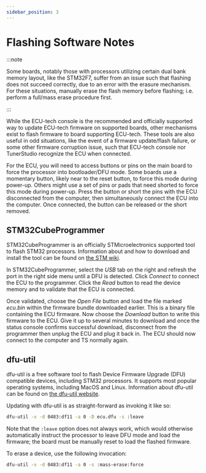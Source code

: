 ```yaml
---
sidebar_position: 3
---
```


# Flashing Software Notes

:::note

Some boards, notably those with processors utilizing certain dual bank memory layout, like the STM32F7, suffer from an
issue such that flashing does not succeed correctly, due to an error with the erasure mechanism.  For these situations,
manually erase the flash memory before flashing; i.e. perform a full/mass erase procedure first.

:::

While the ECU-tech console is the recommended and officially supported way to update ECU-tech firmware on supported boards,
other mechanisms exist to flash firmware to board supporting ECU-tech.  These tools are also useful in odd situations, like
the event of a firmware update/flash failure, or some other firmware corruption issue, such that ECU-tech console nor
TunerStudio recognize the ECU when connected.

For the ECU, you will need to access buttons or pins on the main board to force the processor into bootloader/DFU mode.
Some boards use a momentary button, likely near to the reset button, to force this mode during power-up.  Others might
use a set of pins or pads that need shorted to force this mode during power-up.  Press the button or short the pins with
the ECU disconnected from the computer, then simultaneously connect the ECU into the computer.  Once connected, the
button can be released or the short removed.

## STM32CubeProgrammer

STM32CubeProgrammer is an officially STMicroelectronics supported tool to flash STM32 processors.  Information about
and how to download and install the tool can be found on [the STM
wiki](https://wiki.st.com/stm32mpu/wiki/STM32CubeProgrammer).

In STM32CubeProgrammer, select the *USB* tab on the right and refresh the port in the right side menu until a DFU is
detected. Click *Connect* to connect the ECU to the programmer. Click the *Read* button to read the device memory and to
validate that the ECU is connected.

Once validated, choose the *Open File* button and load the file marked *ecu.bin* within the firmware bundle downloaded
earlier. This is a binary file containing the ECU firmware. Now choose the *Download* button to write this firmware to
the ECU. Give it up to several minutes to download and once the status console confirms successful download, disconnect
from the programmer then unplug the ECU and plug it back in. The ECU should now connect to the computer and TS normally
again.

## dfu-util

dfu-util is a free software tool to flash Device Firmware Upgrade (DFU) compatible devices, including STM32 processors.
It supports most popular operating systems, including MacOS and Linux.  Information about dfu-util can be found on [the
dfu-util website](https://dfu-util.sourceforge.net/).

Updating with dfu-util is as straight-forward as invoking it like so:

```sh
dfu-util -v -d 0483:df11 -a 0 -D ecu.dfu -s :leave
```

Note that the `:leave` option does not always work, which would otherwise automatically instruct the processor to leave
DFU mode and load the firmware; the board must be manually reset to load the flashed firmware.

To erase a device, use the following invocation:

```sh
dfu-util -v -d 0483:df11 -a 0 -s :mass-erase:force
```
